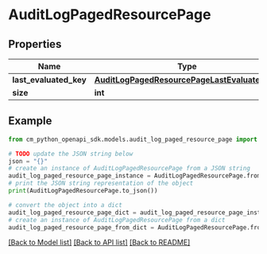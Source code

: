 # AuditLogPagedResourcePage


## Properties

Name | Type | Description | Notes
------------ | ------------- | ------------- | -------------
**last_evaluated_key** | [**AuditLogPagedResourcePageLastEvaluatedKey**](AuditLogPagedResourcePageLastEvaluatedKey.md) |  | [optional] 
**size** | **int** |  | [optional] 

## Example

```python
from cm_python_openapi_sdk.models.audit_log_paged_resource_page import AuditLogPagedResourcePage

# TODO update the JSON string below
json = "{}"
# create an instance of AuditLogPagedResourcePage from a JSON string
audit_log_paged_resource_page_instance = AuditLogPagedResourcePage.from_json(json)
# print the JSON string representation of the object
print(AuditLogPagedResourcePage.to_json())

# convert the object into a dict
audit_log_paged_resource_page_dict = audit_log_paged_resource_page_instance.to_dict()
# create an instance of AuditLogPagedResourcePage from a dict
audit_log_paged_resource_page_from_dict = AuditLogPagedResourcePage.from_dict(audit_log_paged_resource_page_dict)
```
[[Back to Model list]](../README.md#documentation-for-models) [[Back to API list]](../README.md#documentation-for-api-endpoints) [[Back to README]](../README.md)


